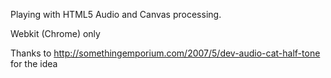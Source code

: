 Playing with HTML5 Audio and Canvas processing.

Webkit (Chrome) only

Thanks to http://somethingemporium.com/2007/5/dev-audio-cat-half-tone for the idea

